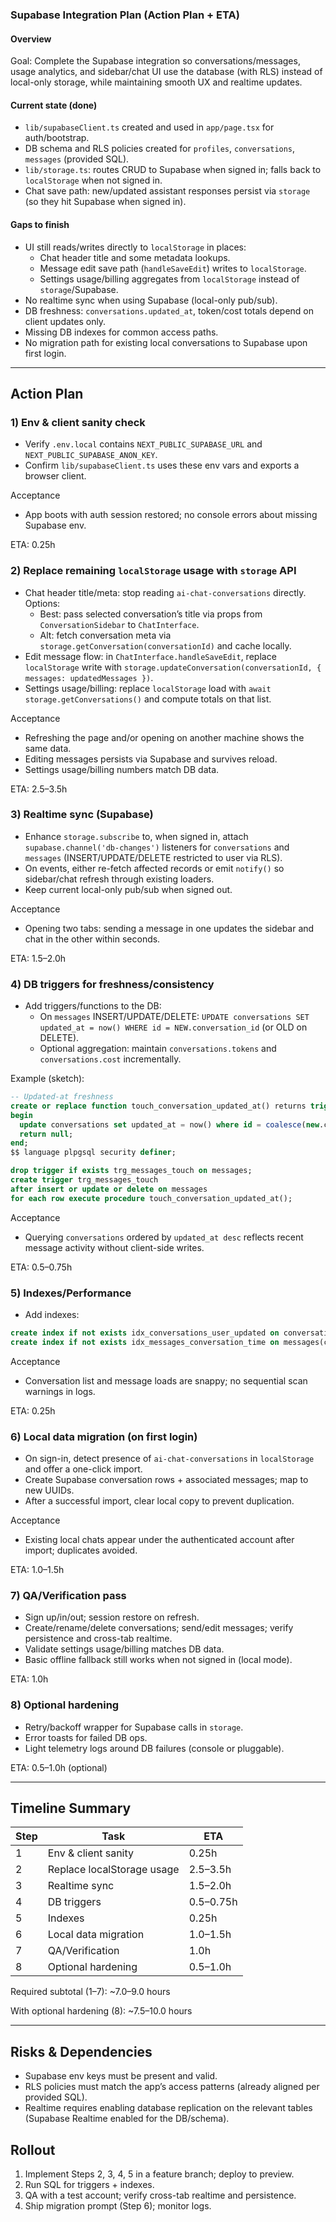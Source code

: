 ### Supabase Integration Plan (Action Plan + ETA)

#### Overview
Goal: Complete the Supabase integration so conversations/messages, usage analytics, and sidebar/chat UI use the database (with RLS) instead of local-only storage, while maintaining smooth UX and realtime updates.

#### Current state (done)
- `lib/supabaseClient.ts` created and used in `app/page.tsx` for auth/bootstrap.
- DB schema and RLS policies created for `profiles`, `conversations`, `messages` (provided SQL).
- `lib/storage.ts`: routes CRUD to Supabase when signed in; falls back to `localStorage` when not signed in.
- Chat save path: new/updated assistant responses persist via `storage` (so they hit Supabase when signed in).

#### Gaps to finish
- UI still reads/writes directly to `localStorage` in places:
  - Chat header title and some metadata lookups.
  - Message edit save path (`handleSaveEdit`) writes to `localStorage`.
  - Settings usage/billing aggregates from `localStorage` instead of `storage`/Supabase.
- No realtime sync when using Supabase (local-only pub/sub).
- DB freshness: `conversations.updated_at`, token/cost totals depend on client updates only.
- Missing DB indexes for common access paths.
- No migration path for existing local conversations to Supabase upon first login.

---

## Action Plan

### 1) Env & client sanity check
- Verify `.env.local` contains `NEXT_PUBLIC_SUPABASE_URL` and `NEXT_PUBLIC_SUPABASE_ANON_KEY`.
- Confirm `lib/supabaseClient.ts` uses these env vars and exports a browser client.

Acceptance
- App boots with auth session restored; no console errors about missing Supabase env.

ETA: 0.25h

### 2) Replace remaining `localStorage` usage with `storage` API
- Chat header title/meta: stop reading `ai-chat-conversations` directly. Options:
  - Best: pass selected conversation’s title via props from `ConversationSidebar` to `ChatInterface`.
  - Alt: fetch conversation meta via `storage.getConversation(conversationId)` and cache locally.
- Edit message flow: in `ChatInterface.handleSaveEdit`, replace `localStorage` write with `storage.updateConversation(conversationId, { messages: updatedMessages })`.
- Settings usage/billing: replace `localStorage` load with `await storage.getConversations()` and compute totals on that list.

Acceptance
- Refreshing the page and/or opening on another machine shows the same data.
- Editing messages persists via Supabase and survives reload.
- Settings usage/billing numbers match DB data.

ETA: 2.5–3.5h

### 3) Realtime sync (Supabase)
- Enhance `storage.subscribe` to, when signed in, attach `supabase.channel('db-changes')` listeners for `conversations` and `messages` (INSERT/UPDATE/DELETE restricted to user via RLS).
- On events, either re-fetch affected records or emit `notify()` so sidebar/chat refresh through existing loaders.
- Keep current local-only pub/sub when signed out.

Acceptance
- Opening two tabs: sending a message in one updates the sidebar and chat in the other within seconds.

ETA: 1.5–2.0h

### 4) DB triggers for freshness/consistency
- Add triggers/functions to the DB:
  - On `messages` INSERT/UPDATE/DELETE: `UPDATE conversations SET updated_at = now() WHERE id = NEW.conversation_id` (or OLD on DELETE).
  - Optional aggregation: maintain `conversations.tokens` and `conversations.cost` incrementally.

Example (sketch):
```sql
-- Updated-at freshness
create or replace function touch_conversation_updated_at() returns trigger as $$
begin
  update conversations set updated_at = now() where id = coalesce(new.conversation_id, old.conversation_id);
  return null;
end;
$$ language plpgsql security definer;

drop trigger if exists trg_messages_touch on messages;
create trigger trg_messages_touch
after insert or update or delete on messages
for each row execute procedure touch_conversation_updated_at();
```

Acceptance
- Querying `conversations` ordered by `updated_at desc` reflects recent message activity without client-side writes.

ETA: 0.5–0.75h

### 5) Indexes/Performance
- Add indexes:
```sql
create index if not exists idx_conversations_user_updated on conversations(user_id, updated_at desc);
create index if not exists idx_messages_conversation_time on messages(conversation_id, timestamp);
```

Acceptance
- Conversation list and message loads are snappy; no sequential scan warnings in logs.

ETA: 0.25h

### 6) Local data migration (on first login)
- On sign-in, detect presence of `ai-chat-conversations` in `localStorage` and offer a one-click import.
- Create Supabase conversation rows + associated messages; map to new UUIDs.
- After a successful import, clear local copy to prevent duplication.

Acceptance
- Existing local chats appear under the authenticated account after import; duplicates avoided.

ETA: 1.0–1.5h

### 7) QA/Verification pass
- Sign up/in/out; session restore on refresh.
- Create/rename/delete conversations; send/edit messages; verify persistence and cross-tab realtime.
- Validate settings usage/billing matches DB data.
- Basic offline fallback still works when not signed in (local mode).

ETA: 1.0h

### 8) Optional hardening
- Retry/backoff wrapper for Supabase calls in `storage`.
- Error toasts for failed DB ops.
- Light telemetry logs around DB failures (console or pluggable).

ETA: 0.5–1.0h (optional)

---

## Timeline Summary

| Step | Task | ETA |
| --- | --- | --- |
| 1 | Env & client sanity | 0.25h |
| 2 | Replace localStorage usage | 2.5–3.5h |
| 3 | Realtime sync | 1.5–2.0h |
| 4 | DB triggers | 0.5–0.75h |
| 5 | Indexes | 0.25h |
| 6 | Local data migration | 1.0–1.5h |
| 7 | QA/Verification | 1.0h |
| 8 | Optional hardening | 0.5–1.0h |

Required subtotal (1–7): ~7.0–9.0 hours

With optional hardening (8): ~7.5–10.0 hours

---

## Risks & Dependencies
- Supabase env keys must be present and valid.
- RLS policies must match the app’s access patterns (already aligned per provided SQL).
- Realtime requires enabling database replication on the relevant tables (Supabase Realtime enabled for the DB/schema).

## Rollout
1. Implement Steps 2, 3, 4, 5 in a feature branch; deploy to preview.
2. Run SQL for triggers + indexes.
3. QA with a test account; verify cross-tab realtime and persistence.
4. Ship migration prompt (Step 6); monitor logs.


